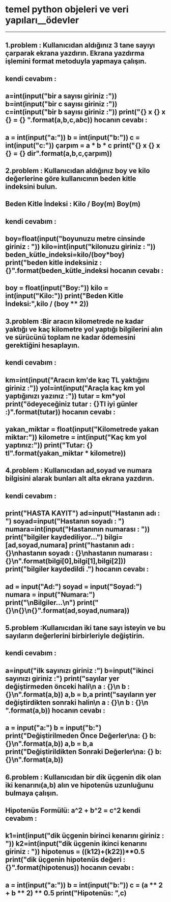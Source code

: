 # temel python objeleri ve veri yapıları__ödevler
-------------------
 ## 1.problem : Kullanıcıdan aldığınız 3 tane sayıyı çarparak ekrana yazdırın. Ekrana yazdırma işlemini format metoduyla yapmaya çalışın.
kendi cevabım :
 ----------
 a=int(input("bir a sayısı giriniz :"))
b=int(input("bir c sayısı giriniz :"))
c=int(input("bir b sayısı giriniz :"))
print("{} x {} x {}  = {} ".format(a,b,c,a*b*c))
hocanın cevabı :
-----------------
a = int(input("a:"))
b = int(input("b:"))
c = int(input("c:"))
çarpım = a * b * c
print("{} x {} x {} = {} dir".format(a,b,c,çarpım))
---------------------------------------------------------------------------------------------------------------------------
## 2.problem : Kullanıcıdan aldığınız boy ve kilo değerlerine göre kullanıcının beden kitle indeksini bulun.
Beden Kitle İndeksi : Kilo / Boy(m) Boy(m)
-------------
kendi cevabım :
-----------
boy=float(input("boyunuzu metre cinsinde giriniz : "))
kilo=int(input("kilonuzu giriniz : "))
beden_kütle_indeksi=kilo/(boy*boy)
print("beden kitle indeksiniz : {}".format(beden_kütle_indeksi
hocanın cevabı :
-----------------
boy = float(input("Boy:"))
kilo = int(input("Kilo:"))
print("Beden Kitle İndeksi:",kilo / (boy ** 2))
---------------------------------------------------------------------------------------------------------------------------
## 3.problem :Bir aracın kilometrede ne kadar yaktığı ve kaç kilometre yol yaptığı bilgilerini alın ve sürücünü toplam ne kadar ödemesini gerektiğini hesaplayın.
kendi cevabım :
----------
km=int(input("Aracın km'de kaç TL yaktığını  giriniz :"))
yol=int(input("Araçla kaç km yol yaptığınızı yazınız :"))
tutar = km*yol
print("ödeyeceğiniz tutar : {}Tl iyi günler :)".format(tutar))
hocanın cevabı :
-----------------
yakan_miktar = float(input("Kilometrede yakan miktar:"))
kilometre = int(input("Kaç km yol yaptınız:"))
print("Tutar: {} tl".format(yakan_miktar * kilometre))
---------------------------------------------------------------------------------------------------------------------------
## 4.problem : Kullanıcıdan ad,soyad ve numara bilgisini alarak bunları alt alta ekrana yazdırın.
kendi cevabım :
--------
print("HASTA KAYIT")
ad=input("Hastanın adı : ")
soyad=input("Hastanın soyadı : ")
numara=int(input("Hastanının numarası : "))
print("bilgiler kaydediliyor...")
bilgi=[ad,soyad,numara]
print("hastanın adı : {}\nhastanın soyadı : {}\nhastanın numarası : {}\n".format(bilgi[0],bilgi[1],bilgi[2]))
print("bilgiler kaydedildi .")
hocanın cevabı :
-----------------
ad = input("Ad:")
soyad = input("Soyad:")
numara = input("Numara:")
print("\nBilgiler...\n")
print("{}\n{}\n{}".format(ad,soyad,numara))
---------------------------------------------------------------------------------------------------------------------------
## 5.problem :Kullanıcıdan iki tane sayı isteyin ve bu sayıların değerlerini birbirleriyle değiştirin.
kendi cevabım :
---------
a=input("ilk sayınızı giriniz :")
b=input("ikinci sayınızı giriniz :")
print("sayılar yer değiştirmeden önceki hali\n a : {}\n b : {}\n".format(a,b))
a,b = b,a
print("sayıların yer değiştirdikten sonraki halin\n a : {}\n b : {}\n ".format(a,b))
hocanın cevabı :
-----------------
a = input("a:")
b = input("b:")
print("Değiştirilmeden Önce Değerler\na: {} b: {}\n".format(a,b))
a,b = b,a
print("Değiştirildikten Sonraki Değerler\na: {} b: {}\n".format(a,b))
---------------------------------------------------------------------------------------------------------------------------
## 6.problem : Kullanıcıdan bir dik üçgenin dik olan iki kenarını(a,b) alın ve hipotenüs uzunluğunu bulmaya çalışın.

Hipotenüs Formülü: a^2 + b^2 = c^2
kendi cevabım :
--------
k1=int(input("dik üçgenin birinci kenarını giriniz :  "))
k2=int(input("dik üçgenin  ikinci kenarını giriniz :  "))
hipotenus = ((k1**2)+(k2**2))**0.5
print("dik üçgenin hipotenüs değeri : {}".format(hipotenus))
hocanın cevabı :
-----------------
a = int(input("a:"))
b = int(input("b:"))
c =  (a ** 2 + b ** 2) ** 0.5
print("Hipotenüs: ",c)
---------------------------------------------------------------------------------------------------------------------------------------------------------------------------------


















